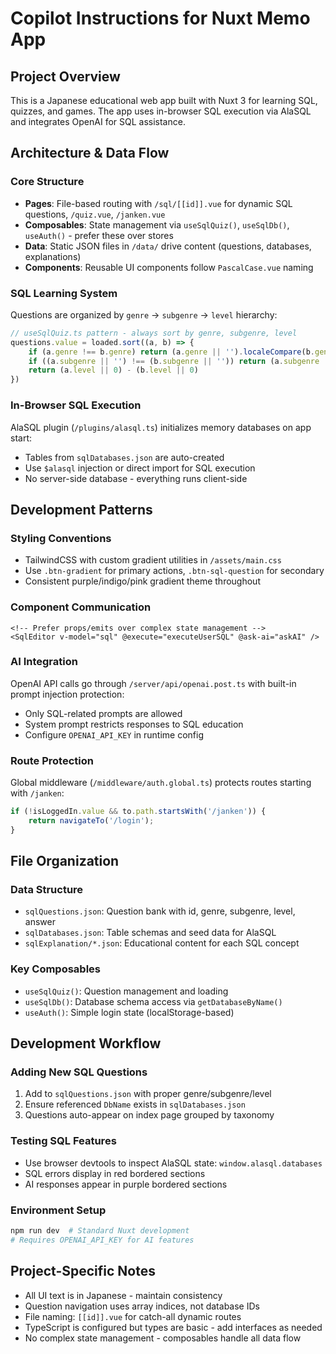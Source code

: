 # Copilot Instructions for Nuxt Memo App

## Project Overview
This is a Japanese educational web app built with Nuxt 3 for learning SQL, quizzes, and games. The app uses in-browser SQL execution via AlaSQL and integrates OpenAI for SQL assistance.

## Architecture & Data Flow

### Core Structure
- **Pages**: File-based routing with `/sql/[[id]].vue` for dynamic SQL questions, `/quiz.vue`, `/janken.vue`
- **Composables**: State management via `useSqlQuiz()`, `useSqlDb()`, `useAuth()` - prefer these over stores
- **Data**: Static JSON files in `/data/` drive content (questions, databases, explanations)
- **Components**: Reusable UI components follow `PascalCase.vue` naming

### SQL Learning System
Questions are organized by `genre` → `subgenre` → `level` hierarchy:
```typescript
// useSqlQuiz.ts pattern - always sort by genre, subgenre, level
questions.value = loaded.sort((a, b) => {
    if (a.genre !== b.genre) return (a.genre || '').localeCompare(b.genre || '')
    if ((a.subgenre || '') !== (b.subgenre || '')) return (a.subgenre || '').localeCompare(b.subgenre || '')
    return (a.level || 0) - (b.level || 0)
})
```

### In-Browser SQL Execution
AlaSQL plugin (`/plugins/alasql.ts`) initializes memory databases on app start:
- Tables from `sqlDatabases.json` are auto-created
- Use `$alasql` injection or direct import for SQL execution
- No server-side database - everything runs client-side

## Development Patterns

### Styling Conventions
- TailwindCSS with custom gradient utilities in `/assets/main.css`
- Use `.btn-gradient` for primary actions, `.btn-sql-question` for secondary
- Consistent purple/indigo/pink gradient theme throughout

### Component Communication
```vue
<!-- Prefer props/emits over complex state management -->
<SqlEditor v-model="sql" @execute="executeUserSQL" @ask-ai="askAI" />
```

### AI Integration
OpenAI API calls go through `/server/api/openai.post.ts` with built-in prompt injection protection:
- Only SQL-related prompts are allowed
- System prompt restricts responses to SQL education
- Configure `OPENAI_API_KEY` in runtime config

### Route Protection
Global middleware (`/middleware/auth.global.ts`) protects routes starting with `/janken`:
```typescript
if (!isLoggedIn.value && to.path.startsWith('/janken')) {
    return navigateTo('/login');
}
```

## File Organization

### Data Structure
- `sqlQuestions.json`: Question bank with id, genre, subgenre, level, answer
- `sqlDatabases.json`: Table schemas and seed data for AlaSQL
- `sqlExplanation/*.json`: Educational content for each SQL concept

### Key Composables
- `useSqlQuiz()`: Question management and loading
- `useSqlDb()`: Database schema access via `getDatabaseByName()`
- `useAuth()`: Simple login state (localStorage-based)

## Development Workflow

### Adding New SQL Questions
1. Add to `sqlQuestions.json` with proper genre/subgenre/level
2. Ensure referenced `DbName` exists in `sqlDatabases.json`
3. Questions auto-appear on index page grouped by taxonomy

### Testing SQL Features
- Use browser devtools to inspect AlaSQL state: `window.alasql.databases`
- SQL errors display in red bordered sections
- AI responses appear in purple bordered sections

### Environment Setup
```bash
npm run dev  # Standard Nuxt development
# Requires OPENAI_API_KEY for AI features
```

## Project-Specific Notes

- All UI text is in Japanese - maintain consistency
- Question navigation uses array indices, not database IDs
- File naming: `[[id]].vue` for catch-all dynamic routes
- TypeScript is configured but types are basic - add interfaces as needed
- No complex state management - composables handle all data flow
